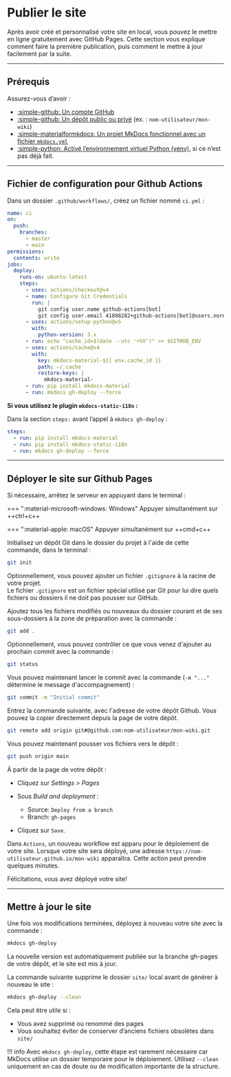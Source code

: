 # Publier le site

Après avoir créé et personnalisé votre site en local, vous pouvez le mettre en ligne gratuitement avec GitHub Pages. Cette section vous explique comment faire la première publication, puis comment le mettre à jour facilement par la suite.

---

## Prérequis

Assurez-vous d’avoir :

- [:simple-github: Un compte GitHub](http://github.com/)
- [:simple-github: Un dépôt public ou privé](http://github.com/) (ex. : `nom-utilisateur/mon-wiki`)
- [:simple-materialformkdocs: Un projet MkDocs fonctionnel avec un fichier `mkdocs.yml`](../installation/#initialiser-un-nouveau-site-mkdocs)
- [:simple-python: Activé l’environnement virtuel Python (venv)](../installation/#activer-lenvironnement-virtuel), si ce n’est pas déjà fait.

---

## Fichier de configuration pour Github Actions

Dans un dossier `.github/workflows/`, créez un fichier nommé `ci.yml` :

```yaml
name: ci 
on:
  push:
    branches:
      - master 
      - main
permissions:
  contents: write
jobs:
  deploy:
    runs-on: ubuntu-latest
    steps:
      - uses: actions/checkout@v4
      - name: Configure Git Credentials
        run: |
          git config user.name github-actions[bot]
          git config user.email 41898282+github-actions[bot]@users.noreply.github.com
      - uses: actions/setup-python@v5
        with:
          python-version: 3.x
      - run: echo "cache_id=$(date --utc '+%V')" >> $GITHUB_ENV 
      - uses: actions/cache@v4
        with:
          key: mkdocs-material-${{ env.cache_id }}
          path: ~/.cache 
          restore-keys: |
            mkdocs-material-
      - run: pip install mkdocs-material 
      - run: mkdocs gh-deploy --force
```

**Si vous utilisez le plugin `mkdocs-static-i18n` :**

Dans la section `steps:` avant l’appel à `mkdocs gh-deploy` :

```yaml title="ci.yml" hl_lines="3"
steps:
  - run: pip install mkdocs-material
  - run: pip install mkdocs-static-i18n
  - run: mkdocs gh-deploy --force
```

---

## Déployer le site sur Github Pages

Si nécessaire, arrêtez le serveur en appuyant dans le terminal :

=== ":material-microsoft-windows: Windows"
    Appuyer simultanément sur ++ctrl+c++

=== ":material-apple: macOS"
    Appuyer simultanément sur ++cmd+c++

Initialisez un dépôt Git dans le dossier du projet à l'aide de cette commande, dans le terminal :

```bash
git init
```

Optionnellement, vous pouvez ajouter un fichier `.gitignore` à la racine de votre projet.  
Le fichier `.gitignore` est un fichier spécial utilisé par Git pour lui dire quels fichiers ou dossiers il ne doit pas pousser sur GitHub.

Ajoutez tous les fichiers modifiés ou nouveaux du dossier courant et de ses sous-dossiers à la zone de préparation avec la commande :

```bash
git add .
```

Optionnellement, vous pouvez contrôler ce que vous venez d'ajouter au prochain commit avec la commande :

```bash
git status
```

Vous pouvez maintenant lancer le commit avec la commande (`-m "..."` détermine le message d'accompagnement) :

```bash
git commit -m "Initial commit"
```

Entrez la commande suivante, avec l'adresse de votre dépôt Github. Vous pouvez la copier directement depuis la page de votre dépôt.

```bash
git remote add origin git#@github.com:nom-utilisateur/mon-wiki.git
```

Vous pouvez maintenant pousser vos fichiers vers le dépôt :

```bash
git push origin main
```

À partir de la page de votre dépôt :  

- Cliquez sur *Settings* > *Pages*
- Sous *Build and deployment* :

    - Source: `Deploy from a branch`
    - Branch: `gh-pages`

- Cliquez sur `Save`.

Dans `Actions`, un nouveau workflow est apparu pour le déploiement de votre site. Lorsque votre site sera déployé, une adresse `https://nom-utilisateur.github.io/mon-wiki` apparaîtra. Cette action peut prendre quelques minutes.

Félicitations, vous avez déployé votre site!

---

## Mettre à jour le site

Une fois vos modifications terminées, déployez à nouveau votre site avec la commande :

```bash
mkdocs gh-deploy
```

La nouvelle version est automatiquement publiée sur la branche gh-pages de votre dépôt, et le site est mis à jour.

La commande suivante supprime le dossier `site/` local avant de générer à nouveau le site :

```bash
mkdocs gh-deploy --clean
```

Cela peut être utile si :

- Vous avez supprimé ou renommé des pages
- Vous souhaitez éviter de conserver d’anciens fichiers obsolètes dans `site/`

!!! info
    Avec `mkdocs gh-deploy`, cette étape est rarement nécessaire car MkDocs utilise un dossier temporaire pour le déploiement.
    Utilisez `--clean` uniquement en cas de doute ou de modification importante de la structure.